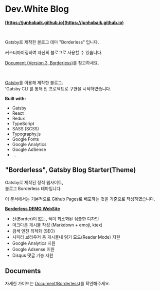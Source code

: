 # Dev.White Blog

**[https://junhobaik.github.io](https://junhobaik.github.io)**

<br/>

Gatsby로 제작한 블로그 테마 "Borderless" 입니다.

커스터마이징하여 자신의 블로그로 사용할 수 있습니다.

[Document (Version 3, Borderless)](https://github.com/junhobaik/junhobaik.github.io/wiki/Document-(Borderless))를 참고하세요.

<br/>

[Gatsby](https://www.gatsbyjs.org/)를 이용해 제작한 블로그.  
'Gatsby CLI'를 통해 빈 프로젝트로 구현을 시작하였습니다.

**Built with:**

- Gatsby
- React
- Redux
- TypeScript
- SASS (SCSS)
- Typography.js
- Google Fonts
- Google Analytics
- Google AdSense
- ...

## "Borderless", Gatsby Blog Starter(Theme)

Gatsby로 제작된 정적 웹사이트,  
블로그 Borderless 테마입니다.

이 문서에서는 기본적으로 Github Pages로 배포하는 것을 기준으로 작성하였습니다.

**[Borderless DEMO WebSite](https://junhobaik.github.io)**

- 선(Border)이 없는, 색이 최소화된 심플한 디자인
- 마크다운 게시물 작성 (Markdown + emoji, ktex)
- 검색 엔진 최적화 (SEO)
- 사파리 브라우저 등 게시물내 읽기 모드(Reader Mode) 지원
- Google Analytics 지원
- Google Adsense 지원
- Disqus 댓글 기능 지원

## Documents

자세한 가이드는 [Document(Borderless)](<https://github.com/junhobaik/junhobaik.github.io/wiki/Document-(Borderless)>)를 확인해주세요.
